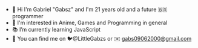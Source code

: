 - 👋 Hi I'm Gabriel "Gabsz" and I'm 21 years old and a future 🇧🇷 programmer
- 👀 I'm interested in Anime, Games and Programming in general
- 📚 I’m currently learning JavaScript
- 🔎 You can find me on 🐦@LittleGabzs or ✉️ gabs09062000@gmail.com

<!---
LittleGabsz/LittleGabsz is a ✨ special ✨ repository because its `README.md` (this file) appears on your GitHub profile.
You can click the Preview link to take a look at your changes.
--->
